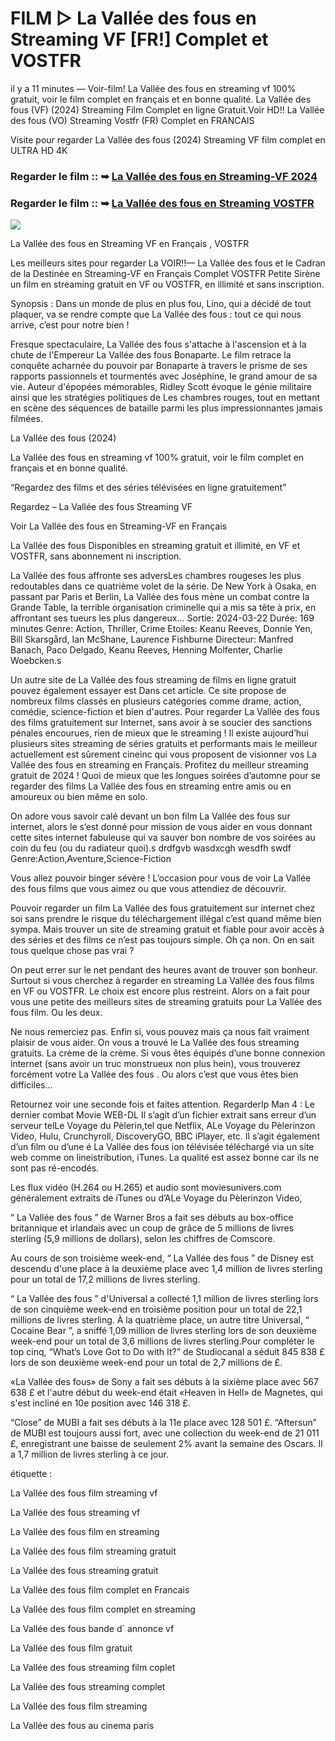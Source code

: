 # FILM ▷ La Vallée des fous en Streaming VF [FR!] Complet et VOSTFR

il y a 11 minutes — Voir-film! La Vallée des fous en streaming vf 100% gratuit, voir le film complet en français et en bonne qualité. La Vallée des fous (VF) (2024) Streaming Film Complet en ligne Gratuit.Voir HD!! La Vallée des fous (VO) Streaming Vostfr (FR) Complet en FRANCAIS

Visite pour regarder La Vallée des fous (2024) Streaming VF film complet en ULTRA HD 4K

### Regarder le film :: ➥ [La Vallée des fous en Streaming-VF 2024](https://t.co/UqxsHEjW61)

### Regarder le film :: ➥ [La Vallée des fous en Streaming VOSTFR](https://t.co/UqxsHEjW61)

<p dir="auto"><a href="https://t.co/UqxsHEjW61" title="PLAY NOW" rel="nofollow"><img src="https://i.imgur.com/jhNGoEt.gif" style="max-width: 100%;"></a></p>

La Vallée des fous en Streaming VF en Français , VOSTFR

Les meilleurs sites pour regarder La VOIR!!— La Vallée des fous et le Cadran de la Destinée en Streaming-VF en Français Complet VOSTFR Petite Sirène un film en streaming gratuit en VF ou VOSTFR, en illimité et sans inscription.

Synopsis : Dans un monde de plus en plus fou, Lino, qui a décidé de tout plaquer, va se rendre compte que La Vallée des fous : tout ce qui nous arrive, c’est pour notre bien !

Fresque spectaculaire, La Vallée des fous s'attache à l'ascension et à la chute de l'Empereur La Vallée des fous Bonaparte. Le film retrace la conquête acharnée du pouvoir par Bonaparte à travers le prisme de ses rapports passionnels et tourmentés avec Joséphine, le grand amour de sa vie. Auteur d'épopées mémorables, Ridley Scott évoque le génie militaire ainsi que les stratégies politiques de Les chambres rouges, tout en mettant en scène des séquences de bataille parmi les plus impressionnantes jamais filmées.

La Vallée des fous (2024)

La Vallée des fous en streaming vf 100% gratuit, voir le film complet en français et en bonne qualité.

“Regardez des films et des séries télévisées en ligne gratuitement”

Regardez – La Vallée des fous Streaming VF

Voir La Vallée des fous en Streaming-VF en Français

La Vallée des fous Disponibles en streaming gratuit et illimité, en VF et VOSTFR, sans abonnement ni inscription.

La Vallée des fous affronte ses adversLes chambres rougeses les plus redoutables dans ce quatrième volet de la série. De New York à Osaka, en passant par Paris et Berlin, La Vallée des fous mène un combat contre la Grande Table, la terrible organisation criminelle qui a mis sa tête à prix, en affrontant ses tueurs les plus dangereux... Sortie: 2024-03-22 Durée: 169 minutes Genre: Action, Thriller, Crime Etoiles: Keanu Reeves, Donnie Yen, Bill Skarsgård, Ian McShane, Laurence Fishburne Directeur: Manfred Banach, Paco Delgado, Keanu Reeves, Henning Molfenter, Charlie Woebcken.s

Un autre site de La Vallée des fous streaming de films en ligne gratuit pouvez également essayer est Dans cet article. Ce site propose de nombreux films classés en plusieurs catégories comme drame, action, comédie, science-fiction et bien d'autres. Pour regarder La Vallée des fous des films gratuitement sur Internet, sans avoir à se soucier des sanctions pénales encourues, rien de mieux que le streaming ! Il existe aujourd’hui plusieurs sites streaming de séries gratuits et performants mais le meilleur actuellement est sûrement cineinc qui vous proposent de visionner vos La Vallée des fous en streaming en Français. Profitez du meilleur streaming gratuit de 2024 ! Quoi de mieux que les longues soirées d’automne pour se regarder des films La Vallée des fous en streaming entre amis ou en amoureux ou bien même en solo.

On adore vous savoir calé devant un bon film La Vallée des fous sur internet, alors le s’est donné pour mission de vous aider en vous donnant cette sites internet fabuleuse qui va sauver bon nombre de vos soirées au coin du feu (ou du radiateur quoi).s drdfgvb wasdxcgh wesdfh swdf Genre:Action,Aventure,Science-Fiction

Vous allez pouvoir binger sévère ! L’occasion pour vous de voir La Vallée des fous films que vous aimez ou que vous attendiez de découvrir.

Pouvoir regarder un film La Vallée des fous gratuitement sur internet chez soi sans prendre le risque du téléchargement illégal c’est quand même bien sympa. Mais trouver un site de streaming gratuit et fiable pour avoir accès à des séries et des films ce n’est pas toujours simple. Oh ça non. On en sait tous quelque chose pas vrai ?

On peut errer sur le net pendant des heures avant de trouver son bonheur. Surtout si vous cherchez à regarder en streaming La Vallée des fous films en VF ou VOSTFR. Le choix est encore plus restreint. Alors on a fait pour vous une petite des meilleurs sites de streaming gratuits pour La Vallée des fous film. Ou les deux.

Ne nous remerciez pas. Enfin si, vous pouvez mais ça nous fait vraiment plaisir de vous aider. On vous a trouvé le La Vallée des fous streaming gratuits. La crème de la crème. Si vous êtes équipés d’une bonne connexion internet (sans avoir un truc monstrueux non plus hein), vous trouverez forcément votre La Vallée des fous . Ou alors c’est que vous êtes bien difficiles…

Retournez voir une seconde fois et faites attention. RegarderIp Man 4 : Le dernier combat Movie WEB-DL Il s’agit d’un fichier extrait sans erreur d’un serveur telLe Voyage du Pèlerin,tel que Netflix, ALe Voyage du Pèlerinzon Video, Hulu, Crunchyroll, DiscoveryGO, BBC iPlayer, etc. Il s’agit également d’un film ou d’une é La Vallée des fous ion télévisée téléchargé via un site web comme on lineistribution, iTunes. La qualité est assez bonne car ils ne sont pas ré-encodés.

Les flux vidéo (H.264 ou H.265) et audio sont moviesunivers.com généralement extraits de iTunes ou d’ALe Voyage du Pèlerinzon Video,

“ La Vallée des fous ” de Warner Bros a fait ses débuts au box-office britannique et irlandais avec un coup de grâce de 5 millions de livres sterling (5,9 millions de dollars), selon les chiffres de Comscore.

Au cours de son troisième week-end, “ La Vallée des fous ” de Disney est descendu d'une place à la deuxième place avec 1,4 million de livres sterling pour un total de 17,2 millions de livres sterling.

“ La Vallée des fous ” d'Universal a collecté 1,1 million de livres sterling lors de son cinquième week-end en troisième position pour un total de 22,1 millions de livres sterling. À la quatrième place, un autre titre Universal, “ Cocaine Bear ”, a sniffé 1,09 million de livres sterling lors de son deuxième week-end pour un total de 3,6 millions de livres sterling.Pour compléter le top cinq, “What’s Love Got to Do with It?” de Studiocanal a séduit 845 838 £ lors de son deuxième week-end pour un total de 2,7 millions de £.

«La Vallée des fous» de Sony a fait ses débuts à la sixième place avec 567 638 £ et l'autre début du week-end était «Heaven in Hell» de Magnetes, qui s'est incliné en 10e position avec 146 318 £.

“Close” de MUBI a fait ses débuts à la 11e place avec 128 501 £. “Aftersun” de MUBI est toujours aussi fort, avec une collection du week-end de 21 011 £, enregistrant une baisse de seulement 2% avant la semaine des Oscars. Il a 1,7 million de livres sterling à ce jour.

étiquette :

La Vallée des fous film streaming vf

La Vallée des fous streaming vf

La Vallée des fous film en streaming

La Vallée des fous film streaming gratuit

La Vallée des fous streaming gratuit

La Vallée des fous film complet en Francais

La Vallée des fous film complet en streaming

La Vallée des fous bande d` annonce vf

La Vallée des fous film gratuit

La Vallée des fous streaming film coplet

La Vallée des fous streaming complet

La Vallée des fous film streaming

La Vallée des fous au cinema paris
